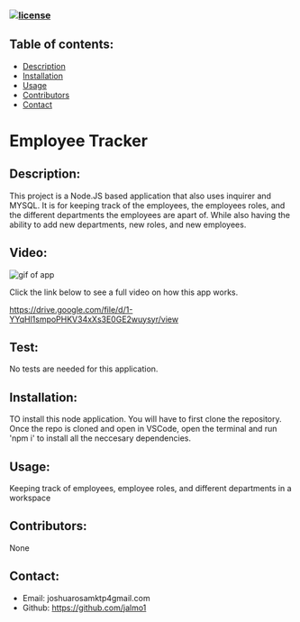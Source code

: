 ### [![license](https://img.shields.io/badge/license-MIT-blueviolet)](https://shields.io)

## Table of contents:

- [Description](#description)
- [Installation](#installation)
- [Usage](#usage)
- [Contributors](#contributors)
- [Contact](#contact)

# Employee Tracker

## Description:

This project is a Node.JS based application that also uses inquirer and MYSQL. It is for keeping track of the employees, the employees roles, and the different departments the employees are apart of. While also having the ability to add new departments, new roles, and new employees.

## Video:
![gif of app](employee-tracker.gif)

Click the link below to see a full video on how this app works.

https://drive.google.com/file/d/1-YYqHl1smpoPHKV34xXs3E0GE2wuysyr/view
## Test:

No tests are needed for this application.

## Installation:

TO install this node application. You will have to first clone the repository. Once the repo is cloned and open in VSCode, open the terminal and run 'npm i' to install all the neccesary dependencies.

## Usage:

Keeping track of employees, employee roles, and different departments in a workspace

## Contributors:

None

## Contact:

   - Email: joshuarosamktp4gmail.com
   - Github: https://github.com/jalmo1
